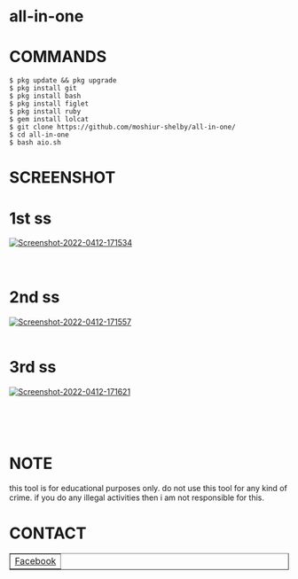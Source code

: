 # all-in-one





# COMMANDS


````
$ pkg update && pkg upgrade 
$ pkg install git 
$ pkg install bash 
$ pkg install figlet 
$ pkg install ruby 
$ gem install lolcat 
$ git clone https://github.com/moshiur-shelby/all-in-one/ 
$ cd all-in-one 
$ bash aio.sh 
````


# SCREENSHOT 

# 1st ss 
<a href="https://imgbb.com/"><img src="https://i.ibb.co/1zvnw2N/Screenshot-2022-0412-171534.png" alt="Screenshot-2022-0412-171534" border="0"></a>
<br/>
</br>
</br>
# 2nd ss 
<a href="https://imgbb.com/"><img src="https://i.ibb.co/D7GXY1m/Screenshot-2022-0412-171557.png" alt="Screenshot-2022-0412-171557" border="0"></a> 
</br>
</br>
# 3rd ss 
<a href="https://imgbb.com/"><img src="https://i.ibb.co/0nXRzcp/Screenshot-2022-0412-171621.png" alt="Screenshot-2022-0412-171621" border="0"></a> 


</br>
</br>
</br>


# NOTE  


this tool is for educational purposes only.
do not use this tool for any kind of crime.
if  you do any illegal activities then i am not responsible for this.


# CONTACT 

<table border="1">
<tr>
<td><a href="https://facebook.com/afnan.vau.fallen.dept">Facebook
</a></td>
</tr>
</table>
